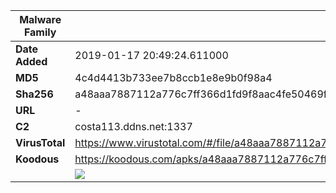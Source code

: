 | Malware Family | SandroRat                                                    |
| -------------- | ------------------------------------------------------------ |
| **Date Added** | 2019-01-17 20:49:24.611000                                                   |
| **MD5**        | 4c4d4413b733ee7b8ccb1e8e9b0f98a4                             |
| **Sha256**     | a48aaa7887112a776c7ff366d1fd9f8aac4fe50469f1bdee4684e0c3c8f6760b |
| **URL**        | -                                                            |
| **C2**         | costa113.ddns.net:1337 |
| **VirusTotal** | https://www.virustotal.com/#/file/a48aaa7887112a776c7ff366d1fd9f8aac4fe50469f1bdee4684e0c3c8f6760b/detection |
| **Koodous**    | https://koodous.com/apks/a48aaa7887112a776c7ff366d1fd9f8aac4fe50469f1bdee4684e0c3c8f6760b |
|                | ![](../assets/a48aaa7887112a776c7ff366d1fd9f8aac4fe50469f1bdee4684e0c3c8f6760b.png) |